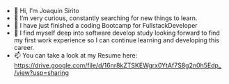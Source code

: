 - 👋 Hi, I’m Joaquin Sirito
- 👀 I’m very curious, constantly searching for new things to learn.
- 🌱 I have just finished a coding Bootcamp for FullstackDeveloper
- 💞️ I find myself deep into software develop study looking forward to find my first work experience so I can continue learning and developing this career.
- 📫 You can take a look at my Resume here: https://drive.google.com/file/d/16nr8kZTSKEWgrx0YtAf7S8g2n0h5Edp_/view?usp=sharing

<!---
Jsirito/Jsirito is a ✨ special ✨ repository because its `README.md` (this file) appears on your GitHub profile.
You can click the Preview link to take a look at your changes.
--->

